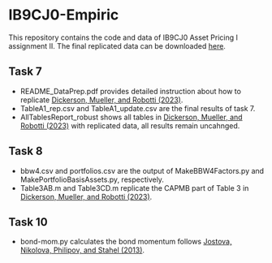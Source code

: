 # IB9CJ0-Empiric
This repository contains the code and data of IB9CJ0 Asset Pricing I assignment II. The final replicated data can be downloaded [here](https://livewarwickac-my.sharepoint.com/:u:/g/personal/u2250689_live_warwick_ac_uk/EbRP5CPREqpLv9MUacUYPaQBu9JfZSoEiiF3NZe7u_5Y8w?e=XITBr5).

## Task 7
- README_DataPrep.pdf provides detailed instruction about how to replicate [Dickerson, Mueller, and Robotti (2023)](https://doi.org/10.1016/j.jfineco.2023.103707).
- TableA1_rep.csv and TableA1_update.csv are the final results of task 7.
- AllTablesReport_robust shows all tables in [Dickerson, Mueller, and Robotti (2023)](https://doi.org/10.1016/j.jfineco.2023.103707) with replicated data, all results remain uncahnged.

## Task 8
- bbw4.csv and portfolios.csv are the output of MakeBBW4Factors.py and MakePortfolioBasisAssets.py, respectively.
- Table3AB.m and Table3CD.m replicate the CAPMB part of Table 3 in [Dickerson, Mueller, and Robotti (2023)](https://doi.org/10.1016/j.jfineco.2023.103707).

## Task 10
- bond-mom.py calculates the bond momentum follows [Jostova, Nikolova, Philipov, and Stahel (2013)](https://doi.org/10.1093/rfs/hht022).
